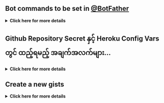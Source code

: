 ## Bot commands to be set in [@BotFather](https://t.me/BotFather)
<details>
    <summary><b>Click here for more details</b></summary>

```
help - Get Detailed Help
mirror - Start Mirroring into googe drive 
tgmirror - Start Mirroring into telegram 
tar - Start mirroring and upload as .tar
zip - Start mirroring and upload as .zip
unpack - Extract files
qb - Start Mirroring using qBittorrent
qbtar - Start mirroring and upload as .tar using qb
qbzip - Start mirroring and upload as .zip using qb
qbunpack - Extract files using qBittorrent
clone - Copy file/folder to Drive
list -  [query] Searches files in Drive
count - Count file/folder of Drive link
watch - Mirror Youtube-dl supported link
tarwatch - Mirror Youtube playlist link and upload as .tar
zipwatch - Mirror Youtube playlist link and upload as .zip
status - Get Mirror Status message
tshelp - Get mirror search
cancel - Cancel a task
stats - Bot Usage Stats
ping - Ping the Bot
```

</details>


## Github Repository Secret နှင့် Heroku Config Vars တွင် ထည့်ရမည့် အချက်အလက်များ...
<details>
    <summary><b>Click here for more details</b></summary>

```
ပထမဆုံး Heroku တွင် App တစ်ခုဆောက်ပြီး Config Vars တွင်အောက်ပါတန်ဖိုးများထည့်ထားပါ..
    
APP_ID

API_HASH

OWNER_ID

AUTH_CHANNEL

TG_BOT_TOKEN
====================================================================
 
Github Repository Secret တွင် ထည့်ရမည့်တန်ဖိုးများ...
    
 HEROKU_EMAIL

HEROKU_API_KEY

HEROKU_APP_NAME

CONFIG_FILE_URL   
```

</details>

## Create a new gists
<details>
    <summary><b>Click here for more details</b></summary>

```
 https://gist.github.com

    ```

</details>

